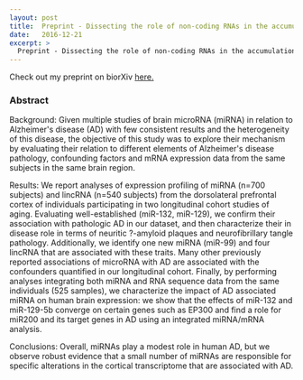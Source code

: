 ```yaml
---
layout: post
title:  Preprint - Dissecting the role of non-coding RNAs in the accumulation of amyloid and tau neuropathologies in Alzheimer's disease.
date:   2016-12-21
excerpt: >
  Preprint - Dissecting the role of non-coding RNAs in the accumulation of amyloid and tau neuropathologies in Alzheimer's disease.
---
```


Check out my preprint on biorXiv <a href="https://www.ncbi.nlm.nih.gov/pubmed/27833072" target="_blank">here.</a> 

### Abstract

Background: Given multiple studies of brain microRNA (miRNA) in relation to Alzheimer's disease (AD) with few consistent results and the heterogeneity of this disease, the objective of this study was to explore their mechanism by evaluating their relation to different elements of Alzheimer's disease pathology, confounding factors and mRNA expression data from the same subjects in the same brain region. 

Results: We report analyses of expression profiling of miRNA (n=700 subjects) and lincRNA (n=540 subjects) from the dorsolateral prefrontal cortex of individuals participating in two longitudinal cohort studies of aging. Evaluating well-established (miR-132, miR-129), we confirm their association with pathologic AD in our dataset, and then characterize their in disease role in terms of neuritic ?-amyloid plaques and neurofibrillary tangle pathology. Additionally, we identify one new miRNA (miR-99) and four lincRNA that are associated with these traits. Many other previously reported associations of microRNA with AD are associated with the confounders quantified in our longitudinal cohort. Finally, by performing analyses integrating both miRNA and RNA sequence data from the same individuals (525 samples), we characterize the impact of AD associated miRNA on human brain expression: we show that the effects of miR-132 and miR-129-5b converge on certain genes such as EP300 and find a role for miR200 and its target genes in AD using an integrated miRNA/mRNA analysis. 

Conclusions: Overall, miRNAs play a modest role in human AD, but we observe robust evidence that a small number of miRNAs are responsible for specific alterations in the cortical transcriptome that are associated with AD.
